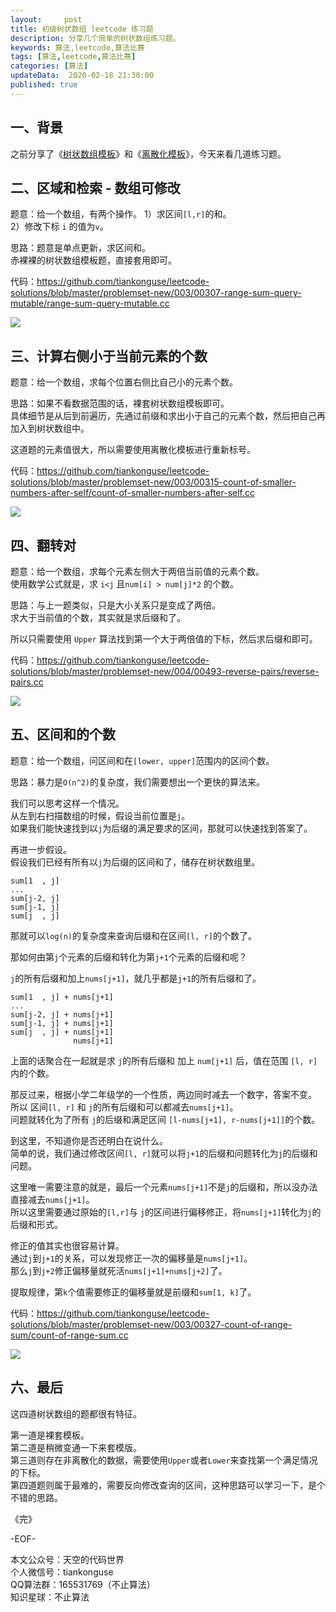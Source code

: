 ```yaml
---   
layout:     post  
title: 初级树状数组 leetcode 练习题  
description: 分享几个简单的树状数组练习题。  
keywords: 算法,leetcode,算法比赛  
tags: [算法,leetcode,算法比赛]    
categories: [算法]  
updateData:  2020-02-18 21:30:00  
published: true  
---  
```



## 一、背景  


之前分享了《[树状数组模板](https://mp.weixin.qq.com/s/pIzfukAJH95_jTjYum_GbA)》和《[离散化模板](https://mp.weixin.qq.com/s/SYScWyF9Cm0qWPnr3BPz3g)》，今天来看几道练习题。  


## 二、区域和检索 - 数组可修改  


题意：给一个数组，有两个操作。
1）求区间`[l,r]`的和。  
2）修改下标 `i` 的值为`v`。  


思路：题意是单点更新，求区间和。  
赤裸裸的树状数组模板题，直接套用即可。  


代码：https://github.com/tiankonguse/leetcode-solutions/blob/master/problemset-new/003/00307-range-sum-query-mutable/range-sum-query-mutable.cc  


![](http://res2020.tiankonguse.com/images/2020/11/04/001.png)  


## 三、计算右侧小于当前元素的个数  


题意：给一个数组，求每个位置右侧比自己小的元素个数。  


思路：如果不看数据范围的话，裸套树状数组模板即可。  
具体细节是从后到前遍历，先通过前缀和求出小于自己的元素个数，然后把自己再加入到树状数组中。  


这道题的元素值很大，所以需要使用离散化模板进行重新标号。  


代码：https://github.com/tiankonguse/leetcode-solutions/blob/master/problemset-new/003/00315-count-of-smaller-numbers-after-self/count-of-smaller-numbers-after-self.cc  


![](http://res2020.tiankonguse.com/images/2020/11/04/002.png)  


## 四、翻转对  


题意：给一个数组，求每个元素左侧大于两倍当前值的元素个数。  
使用数学公式就是，求 `i<j` 且`num[i] > num[j]*2` 的个数。  


思路：与上一题类似，只是大小关系只是变成了两倍。  
求大于当前值的个数，其实就是求后缀和了。  


所以只需要使用 `Upper` 算法找到第一个大于两倍值的下标，然后求后缀和即可。  


代码：https://github.com/tiankonguse/leetcode-solutions/blob/master/problemset-new/004/00493-reverse-pairs/reverse-pairs.cc  


![](http://res2020.tiankonguse.com/images/2020/11/04/003.png)  


## 五、区间和的个数  


题意：给一个数组，问区间和在`[lower, upper]`范围内的区间个数。  


思路：暴力是`O(n^2)`的复杂度，我们需要想出一个更快的算法来。  


我们可以思考这样一个情况。  
从左到右扫描数组的时候，假设当前位置是`j`。  
如果我们能快速找到以`j`为后缀的满足要求的区间，那就可以快速找到答案了。  


再进一步假设。  
假设我们已经有所有以`j`为后缀的区间和了，储存在树状数组里。  


```
sum[1  , j]
...
sum[j-2, j]
sum[j-1, j]
sum[j  , j]
```


那就可以`log(n)`的复杂度来查询后缀和在区间`[l, r]`的个数了。  


那如何由第`j`个元素的后缀和转化为第`j+1`个元素的后缀和呢？  


`j`的所有后缀和加上`nums[j+1]`，就几乎都是`j+1`的所有后缀和了。  


```
sum[1  , j] + nums[j+1]
...
sum[j-2, j] + nums[j+1]
sum[j-1, j] + nums[j+1]
sum[j  , j] + nums[j+1]
              nums[j+1]
```


上面的话聚合在一起就是求 `j`的所有后缀和 加上 `num[j+1]` 后，值在范围 `[l, r]`内的个数。  


那反过来，根据小学二年级学的一个性质，两边同时减去一个数字，答案不变。  
所以 区间`[l, r]` 和 `j`的所有后缀和可以都减去`nums[j+1]`。  
问题就转化为了所有 `j`的后缀和满足区间 `[l-nums[j+1], r-nums[j+1]]`的个数。  


到这里，不知道你是否还明白在说什么。  
简单的说，我们通过修改区间`[l, r]`就可以将`j+1`的后缀和问题转化为`j`的后缀和问题。  


这里唯一需要注意的就是，最后一个元素`nums[j+1]`不是`j`的后缀和，所以没办法直接减去`nums[j+1]`。  
所以这里需要通过原始的`[l,r]`与 `j`的区间进行偏移修正，将`nums[j+1]`转化为`j`的后缀和形式。  


修正的值其实也很容易计算。  
通过`j`到`j+1`的关系，可以发现修正一次的偏移量是`nums[j+1]`。  
那么`j`到`j+2`修正偏移量就死活`nums[j+1]+nums[j+2]`了。  


提取规律，第`k`个值需要修正的偏移量就是前缀和`sum[1, k]`了。  


代码：https://github.com/tiankonguse/leetcode-solutions/blob/master/problemset-new/003/00327-count-of-range-sum/count-of-range-sum.cc  


![](http://res2020.tiankonguse.com/images/2020/11/04/004.png)  



## 六、最后  


这四道树状数组的题都很有特征。  


第一道是裸套模板。  
第二道是稍微变通一下来套模版。  
第三道则存在非离散化的数据，需要使用`Upper`或者`Lower`来查找第一个满足情况的下标。  
第四道题则属于最难的，需要反向修改查询的区间，这种思路可以学习一下，是个不错的思路。  




《完》  


-EOF-  



本文公众号：天空的代码世界  
个人微信号：tiankonguse  
QQ算法群：165531769（不止算法）  
知识星球：不止算法  

